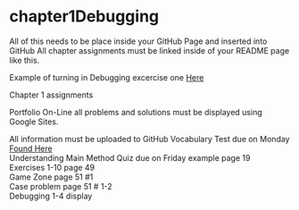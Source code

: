 # chapter1Debugging

All of this needs to be place inside your GitHub Page and inserted into GitHub
All chapter assignments must be linked inside of your README page like this.

Example of turning in Debugging excercise one <a href= https://github.com/WestJavaClass/chapter1/blob/master/FixDebugOne1.java> Here </a>

Chapter 1 assignments

Portfolio On-Line all problems and solutions must be displayed using Google Sites. 



All information must be uploaded to GitHub
Vocabulary Test due on Monday <a href=https://github.com/WestJavaClass/chapter1/blob/master/JavaChapter1Vocab.txt>Found Here</a>
<br>
Understanding Main Method Quiz due on Friday example page 19 <br>
Exercises 1-10 page 49<br>
Game Zone page 51 #1 <br>
Case problem page 51 # 1-2 <br>
Debugging 1-4 display
